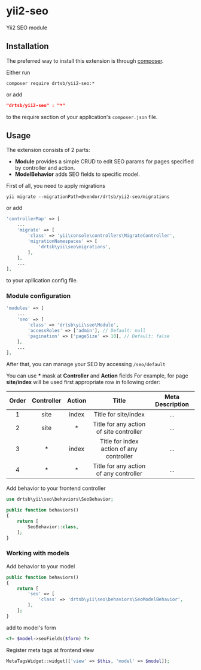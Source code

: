 # yii2-seo

Yii2 SEO module

Installation
------------
The preferred way to install this extension is through [composer](http://getcomposer.org/download/).


Either run

```
composer require drtsb/yii2-seo:*
```
or add

```json
"drtsb/yii2-seo" : "*"
```

to the require section of your application's `composer.json` file.

Usage
-----

The extension consists of 2 parts:
- **Module** provides a simple CRUD to edit SEO params for pages specified by controller and action.
- **ModelBehavior** adds SEO fields to specific model.


First of all, you need to apply migrations
```
yii migrate --migrationPath=@vendor/drtsb/yii2-seo/migrations
```
or add
```php
'controllerMap' => [
    ...
    'migrate' => [
        'class' => 'yii\console\controllers\MigrateController',
        'migrationNamespaces' => [
            'drtsb\yii\seo\migrations',
        ],
    ],
    ...
],
```
to your apllication config file.

### Module configuration
```php
'modules' => [
	...
    'seo' => [
        'class' => 'drtsb\yii\seo\Module',
        'accessRoles' => ['admin'], // Default: null
        'pagination' => ['pageSize' => 10], // Default: false
    ],
    ...
],
```
After that, you can manage your SEO by accessing `/seo/default` 

You can use **\*** mask at **Controller** and **Action** fields
For example, for page **site/index** will be used first appropriate row in following order:

| Order    | Controller  | Action  | Title                                    | Meta Description |
| :------: | :---------: | :-----: | :--------------------------------------: | :--------------: |
| 1        | site        | index   | Title for site/index                     | ...              |
| 2        | site        | *       | Title for any action of site controller  | ...              |
| 3        | *           | index   | Title for index action of any controller | ...              |
| 4        | *           | *       | Title for any action of any controller   | ...              |


Add behavior to your frontend controller
```php
use drtsb\yii\seo\behaviors\SeoBehavior;

public function behaviors()
{
    return [
        SeoBehavior::class,
    ];
}
```


### Working with models

Add behavior to your model

```php
public function behaviors()
{
    return [
        'seo' => [
            'class' => 'drtsb\yii\seo\behaviors\SeoModelBehavior',
        ],
    ];
}
```

add to model's form 
```php
<?= $model->seoFields($form) ?>
```


Register meta tags at frontend view
```php
MetaTagsWidget::widget(['view' => $this, 'model' => $model]);
```